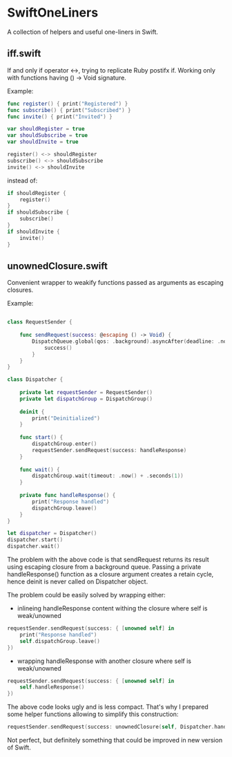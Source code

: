 # SwiftOneLiners
A collection of helpers and useful one-liners in Swift.

## iff.swift 

If and only if operator <->, trying to replicate Ruby postifx if.
Working only with functions having () -> Void signature.

Example:

```swift
func register() { print("Registered") }
func subscribe() { print("Subscribed") }
func invite() { print("Invited") }

var shouldRegister = true
var shouldSubscribe = true
var shouldInvite = true

register() <-> shouldRegister
subscribe() <-> shouldSubscribe
invite() <-> shouldInvite
```

instead of:

```swift
if shouldRegister {
	register()
}
if shouldSubscribe {
	subscribe()
}
if shouldInvite {
	invite()
}
```

## unownedClosure.swift

Convenient wrapper to weakify functions passed as arguments as escaping closures.

Example:

```swift

class RequestSender {
    
    func sendRequest(success: @escaping () -> Void) {
        DispatchQueue.global(qos: .background).asyncAfter(deadline: .now() + 0.5) {
            success()
        }
    }
}

class Dispatcher {
    
    private let requestSender = RequestSender()
    private let dispatchGroup = DispatchGroup()
    
    deinit {
        print("Deinitialized")
    }
    
    func start() {
        dispatchGroup.enter()
        requestSender.sendRequest(success: handleResponse)
    }
    
    func wait() {
        dispatchGroup.wait(timeout: .now() + .seconds(1))
    }
    
    private func handleResponse() {
        print("Response handled")
        dispatchGroup.leave()
    }
}

let dispatcher = Dispatcher()
dispatcher.start()
dispatcher.wait()
```
The problem with the above code is that sendRequest returns its result using escaping closure from a background queue.
Passing a private handleResponse() function as a closure argument creates a retain cycle, hence deinit is never called on Dispatcher object.

The problem could be easily solved by wrapping either:

- inlineing handleResponse content withing the closure where self is weak/unowned

```swift
requestSender.sendRequest(success: { [unowned self] in
	print("Response handled")
    self.dispatchGroup.leave()
})
```

- wrapping handleResponse with another closure where self is weak/unowned

```swift
requestSender.sendRequest(success: { [unowned self] in
	self.handleResponse()
})
```

The above code looks ugly and is less compact. That's why I prepared some helper functions allowing to simplify this construction:

```swift
requestSender.sendRequest(success: unownedClosure(self, Dispatcher.handleResponse))
```

Not perfect, but definitely something that could be improved in new version of Swift.




